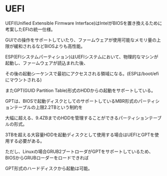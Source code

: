 # UEFI

UEFI(Unified Extensible Firmware Interface)はIntelがBIOSを置き換えるために考案したEFIの統一仕様。

GUIでの操作をサポートしていたり、ファームウェアが使用可能なメモリ量の上限が緩和されるなどBIOSよりも高性能。

ESP(EFIシステムパーティション)はUEFIシステムにおいて、物理的なマシンが起動し、ファームウェアが読込まれた後、

その後の起動シーケンスで最初にアクセスされる領域になる。(ESPは/boot/efiにマウントされる)

またGPT(GUID Partition Table)形式のHDDからの起動をサポートしている。

GPTは、BIOSで起動ディスクとしてのサポートしているMBR形式のパーティションテーブルの上限2.2TBという制約を

大幅に超える、9.4ZBまでのHDDを管理することができるパーティションテーブルの形式。

3TBを超える大容量HDDを起動ディスクとして使用する場合はUEFIとGPTを使用する必要がある。

ただし、Linuxの場合GRUB2ブートローダがGPTをサポートしているため、BIOSからGRUBローダーをロードできれば

GPT形式のハードディスクから起動は可能。


